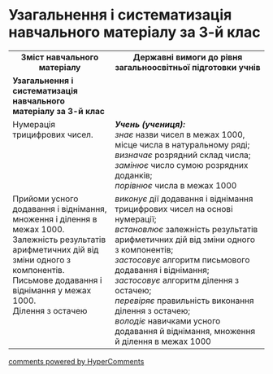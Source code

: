 <div id="hypercomments_widget" class="js-hypercomments-widget invisible"></div>

# Узагальнення і систематизація навчального матеріалу за 3-й клас
<table>
  <tr>
    <td width="40%" align="center"><b>Зміст навчального матеріалу<b></td>
    <td width="60%" align="center"><b>Державні вимоги до рівня загальноосвітньої підготовки учнів</b></td>
  </tr>
  <tr>
    <td width="40%" style="vertical-align:top !important;"><b>Узагальнення і систематизація навчального матеріалу за 3-й клас</b></td>
    <td width="60%" style="vertical-align:top !important;"</td>
  </tr>
  <tr>
    <td width="40%" style="vertical-align:top !important;">Нумерація трицифрових чисел.</td>
    <td width="60%" style="vertical-align:top !important;"><i><b>Учень (учениця):</b></i><br>
<i>знає </i>назви чисел в межах 1000, місце числа в натуральному ряді;<br>
<i>визначає </i>розрядний склад числа;<br>
<i>замінює </i>число сумою розрядних доданків; <br>
<i>порівнює</i>  числа в межах 1000<br></td>
  </tr>
    <tr>
    <td width="40%" style="vertical-align:top !important;">Прийоми усного додавання і віднімання, множення і ділення в межах 1000.<br>
Залежність результатів арифметичних дій від зміни одного з компонентів. <br>
Письмове додавання і віднімання у межах 1000.<br>
Ділення з остачею<br></td>
    <td width="60%" style="vertical-align:top !important;"><i>виконує</i> дії додавання і віднімання трицифрових чисел на основі нумерації;<br>
<i>встановлює</i> залежність результатів арифметичних дій від зміни одного з компонентів;<br>
<i>застосовує</i> алгоритм письмового додавання і віднімання;<br>
<i>застосовує</i> алгоритм ділення з остачею;<br>
<i>перевіряє</i> правильність виконання ділення з остачею;<br>
<i>володіє</i> навичками усного додавання й віднімання, множення й ділення в межах 1000<br></td>
  </tr>
</table>

<div class="js-hypercomments-container">
    <a href="http://hypercomments.com" class="hc-link" title="comments widget">comments powered by HyperComments</a>
</div>